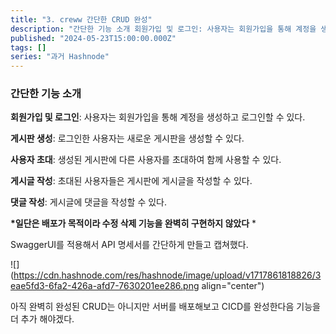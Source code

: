 ```yaml
---
title: "3. creww 간단한 CRUD 완성"
description: "간단한 기능 소개 회원가입 및 로그인: 사용자는 회원가입을 통해 계정을 생성하고 로그인할 수 있다. 게시판 생성: 로그인한 사용자는 새로운 게시판을 생성할 수 있다. 사용자 초대: 생성된 게시판에 다른 사용자를 초대하여 함께 사용할 수 있다. 게시글 작성: 초대된 사용자들은 게시판에 게시글을 작성할 수 있다. 댓글 작성: 게시글에 댓글을 작성할 수 있다. *일단은 배포가 목적이라 수정 삭제 기능을 완벽히 구현하지 않았다 * SwaggerUI를 ..."
published: "2024-05-23T15:00:00.000Z"
tags: []
series: "과거 Hashnode"
---
```


### 간단한 기능 소개

**회원가입 및 로그인**: 사용자는 회원가입을 통해 계정을 생성하고 로그인할 수 있다.

**게시판 생성**: 로그인한 사용자는 새로운 게시판을 생성할 수 있다.

**사용자 초대**: 생성된 게시판에 다른 사용자를 초대하여 함께 사용할 수 있다.

**게시글 작성**: 초대된 사용자들은 게시판에 게시글을 작성할 수 있다.

**댓글 작성**: 게시글에 댓글을 작성할 수 있다.

**\*일단은 배포가 목적이라 수정 삭제 기능을 완벽히 구현하지 않았다** \*

SwaggerUI를 적용해서 API 명세서를 간단하게 만들고 캡쳐했다.

![](https://cdn.hashnode.com/res/hashnode/image/upload/v1717861818826/3eae5fd3-6fa2-426a-afd7-7630201ee286.png align="center")

아직 완벽히 완성된 CRUD는 아니지만 서버를 배포해보고 CICD를 완성한다음 기능을 더 추가 해야겠다.